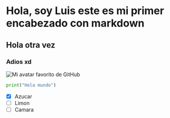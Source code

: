 # Hola, soy Luis este es mi primer encabezado con markdown
## Hola otra vez
### Adios xd

![Mi avatar favorito de GitHub](https://octodex.github.com/images/yaktocat.png)

```python
print("Hola mundo")
```

- [x] Azucar
- [ ] Limon
- [ ] Camara
